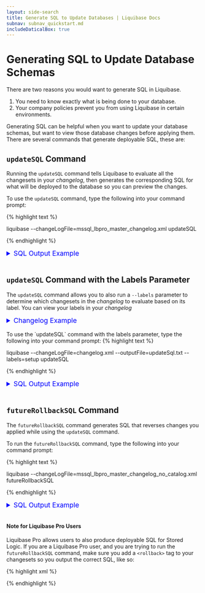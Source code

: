 ```yaml
---
layout: side-search
title: Generate SQL to Update Databases | Liquibase Docs
subnav: subnav_quickstart.md
includeDaticalBox: true
---
```


# Generating SQL to Update Database Schemas
There are two reasons you would want to generate SQL in Liquibase.
1. You need to know exactly what is being done to your database.
2. Your company policies prevent you from using Liquibase in certain environments.

Generating SQL can be helpful when you want to update your database schemas, but want to view those database changes before applying them. There are several commands that generate deployable SQL, these are:

## `updateSQL` Command
Running the `updateSQL` command tells Liquibase to evaluate all the changesets in your *changelog*, then generates the corresponding SQL for what will be deployed to the database so you can preview the changes.

To use the `updateSQL` command, type the following into your command prompt:

{% highlight text %}

liquibase --changeLogFile=mssql_lbpro_master_changelog.xml updateSQL

{% endhighlight %}
<br>

<details>
<summary style="font-size:125%;color:blue;">SQL Output Example </summary>
{% highlight SQL%}
-- *********************************************************************
-- Update Database Script
-- *********************************************************************
-- Change Log: mssql_lbpro_master_changelog_no_catalog.xml
-- Ran at: 11/15/19 1:56 PM
-- Against: datical_login@jdbc:sqlserver://3.219.82.47:1433;sslProtocol=TLS;jaasConfigurationName=SQLJDBCDriver;statementPoolingCacheSize=10;serverPreparedStatementDiscardThreshold=10;enablePrepareOnFirstPreparedStatementCall=false;fips=false;socketTimeout=0;authentication=NotSpecified;authenticationScheme=nativeAuthentication;xopenStates=false;sendTimeAsDatetime=true;trustStoreType=JKS;trustServerCertificate=false;TransparentNetworkIPResolution=true;serverNameAsACE=false;sendStringParametersAsUnicode=true;selectMethod=direct;responseBuffering=adaptive;queryTimeout=-1;packetSize=8000;multiSubnetFailover=false;loginTimeout=15;lockTimeout=-1;lastUpdateCount=true;encrypt=false;disableStatementPooling=false;databaseName=proCatalog;columnEncryptionSetting=Disabled;applicationName=Microsoft JDBC Driver for SQL Server;applicationIntent=readwrite;
-- Liquibase version: 3.8.2-DAT-3598-SNAPSHOT
-- *********************************************************************

USE proCatalog;
GO

-- Lock Database
UPDATE DATABASECHANGELOGLOCK SET LOCKED = 1, LOCKEDBY = 'Erzsebet-PC (192.168.0.34)', LOCKGRANTED = '2019-11-15T13:56:05.17' WHERE ID = 1 AND LOCKED = 0
GO

-- Changeset mssql_lbpro_master_changelog_no_catalog.xml::3::dropSynonym-proCatalog::Liquibase Pro User
DROP SYNONYM [privateSynonymOnTable]
GO

INSERT INTO DATABASECHANGELOG (ID, AUTHOR, FILENAME, DATEEXECUTED, ORDEREXECUTED, MD5SUM, DESCRIPTION, COMMENTS, EXECTYPE, CONTEXTS, LABELS, LIQUIBASE, DEPLOYMENT_ID) VALUES ('3::dropSynonym-proCatalog', 'Liquibase Pro User', 'mssql_lbpro_master_changelog_no_catalog.xml', GETDATE(), 17, '8:82a49a1df297832e0e5c014c7dba5d97', 'dropSynonym synonymName=privateSynonymOnTable', '', 'EXECUTED', NULL, 'dropprivatesynonym,lbl-syn', '3.8.2-DAT-3598-SNP', '3847767930')
GO

-- Changeset mssql_lbpro_master_changelog_no_catalog.xml::4::dropPublicSynonym::Liquibase Pro User
DROP SYNONYM [publicSynonymOnTable]
GO

INSERT INTO DATABASECHANGELOG (ID, AUTHOR, FILENAME, DATEEXECUTED, ORDEREXECUTED, MD5SUM, DESCRIPTION, COMMENTS, EXECTYPE, CONTEXTS, LABELS, LIQUIBASE, DEPLOYMENT_ID) VALUES ('4::dropPublicSynonym', 'Liquibase Pro User', 'mssql_lbpro_master_changelog_no_catalog.xml', GETDATE(), 18, '8:e46072543816816b16fff4fdded56068', 'dropSynonym synonymName=publicSynonymOnTable', '', 'EXECUTED', NULL, 'droppublicsynonym,lbl-syn', '3.8.2-DAT-3598-SNP', '3847767930')
GO

-- Changeset mssql_lbpro_master_changelog_no_catalog.xml::2::dropView-proCatalog::Liquibase Pro User
DROP VIEW persons_view
GO

INSERT INTO DATABASECHANGELOG (ID, AUTHOR, FILENAME, DATEEXECUTED, ORDEREXECUTED, MD5SUM, DESCRIPTION, COMMENTS, EXECTYPE, CONTEXTS, LABELS, LIQUIBASE, DEPLOYMENT_ID) VALUES ('2::dropView-proCatalog', 'Liquibase Pro User', 'mssql_lbpro_master_changelog_no_catalog.xml', GETDATE(), 19, '8:6b7030bf90f5164b6f261814d4180ade', 'dropView viewName=persons_view', '', 'EXECUTED', NULL, 'dropview,lbl-view', '3.8.2-DAT-3598-SNP', '3847767930')
GO

-- Changeset mssql_lbpro_master_changelog_no_catalog.xml::2::dropProc-proCatalog::Liquibase Pro User
DROP PROCEDURE printHelloWorld
GO

INSERT INTO DATABASECHANGELOG (ID, AUTHOR, FILENAME, DATEEXECUTED, ORDEREXECUTED, MD5SUM, DESCRIPTION, COMMENTS, EXECTYPE, CONTEXTS, LABELS, LIQUIBASE, DEPLOYMENT_ID) VALUES ('2::dropProc-proCatalog', 'Liquibase Pro User', 'mssql_lbpro_master_changelog_no_catalog.xml', GETDATE(), 20, '8:b8e93c02e6d2ba004261da39c7a7b578', 'dropProcedure procedureName=printHelloWorld', '', 'EXECUTED', NULL, 'dropprocedure,lbl-proc', '3.8.2-DAT-3598-SNP', '3847767930')
GO

-- Changeset mssql_lbpro_master_changelog_no_catalog.xml::2::rollbackFunction-proCatalog::Liquibase Pro User
USE [proCatalog2]
GO

CREATE FUNCTION [dbo].[emailFunction]()
RETURNS VARCHAR(100)
AS
BEGIN
DECLARE @rtEmail VARCHAR
SET @rtEmail='random@datical.com'
RETURN @rtEmail
END
GO

USE [proCatalog2]
GO

INSERT INTO DATABASECHANGELOG (ID, AUTHOR, FILENAME, DATEEXECUTED, ORDEREXECUTED, MD5SUM, DESCRIPTION, COMMENTS, EXECTYPE, CONTEXTS, LABELS, LIQUIBASE, DEPLOYMENT_ID) VALUES ('2::rollbackFunction-proCatalog', 'Liquibase Pro User', 'mssql_lbpro_master_changelog_no_catalog.xml', GETDATE(), 21, '8:ae8e2abb341cf5fce706d5a69deb3387', 'sql; createFunction functionName=emailFunction; sql', '', 'EXECUTED', NULL, 'rollbackfunction,lbl-func', '3.8.2-DAT-3598-SNP', '3847767930')
GO

-- Changeset mssql_lbpro_master_changelog_no_catalog.xml::2::dropFunc-proCatalog::Liquibase Pro User
DROP FUNCTION emailFunction
GO

INSERT INTO DATABASECHANGELOG (ID, AUTHOR, FILENAME, DATEEXECUTED, ORDEREXECUTED, MD5SUM, DESCRIPTION, COMMENTS, EXECTYPE, CONTEXTS, LABELS, LIQUIBASE, DEPLOYMENT_ID) VALUES ('2::dropFunc-proCatalog', 'Liquibase Pro User', 'mssql_lbpro_master_changelog_no_catalog.xml', GETDATE(), 22, '8:7b7e55cacd71d5affda392508f3cb17a', 'dropFunction functionName=emailFunction', '', 'EXECUTED', NULL, 'dropfunction,lbl-func', '3.8.2-DAT-3598-SNP', '3847767930')
GO

-- Changeset mssql_lbpro_master_changelog_no_catalog.xml::3::disableTrigger-proCatalog::Liquibase Pro User
DISABLE TRIGGER table_trigger  ON primary_table
GO

INSERT INTO DATABASECHANGELOG (ID, AUTHOR, FILENAME, DATEEXECUTED, ORDEREXECUTED, MD5SUM, DESCRIPTION, COMMENTS, EXECTYPE, CONTEXTS, LABELS, LIQUIBASE, DEPLOYMENT_ID) VALUES ('3::disableTrigger-proCatalog', 'Liquibase Pro User', 'mssql_lbpro_master_changelog_no_catalog.xml', GETDATE(), 23, '8:b16d51e844e972a72f45809a9b7b8336', 'disableTrigger tableName=primary_table, triggerName=table_trigger', '', 'EXECUTED', NULL, 'disabletrigger,lbl-trig', '3.8.2-DAT-3598-SNP', '3847767930')
GO

-- Changeset mssql_lbpro_master_changelog_no_catalog.xml::4::enableTrigger-proCatalog::Liquibase Pro User
ENABLE TRIGGER table_trigger  ON primary_table
GO

INSERT INTO DATABASECHANGELOG (ID, AUTHOR, FILENAME, DATEEXECUTED, ORDEREXECUTED, MD5SUM, DESCRIPTION, COMMENTS, EXECTYPE, CONTEXTS, LABELS, LIQUIBASE, DEPLOYMENT_ID) VALUES ('4::enableTrigger-proCatalog', 'Liquibase Pro User', 'mssql_lbpro_master_changelog_no_catalog.xml', GETDATE(), 24, '8:780e362d158fe05bf9617a86b2b8f6d9', 'enableTrigger tableName=primary_table, triggerName=table_trigger', '', 'EXECUTED', NULL, 'enabletrigger,lbl-trig', '3.8.2-DAT-3598-SNP', '3847767930')
GO

-- Changeset mssql_lbpro_master_changelog_no_catalog.xml::5::renameTrigger-proCatalog::Liquibase Pro User
sp_rename 'proCatalog.table_trigger', 'table_trigger_deux'
GO

INSERT INTO DATABASECHANGELOG (ID, AUTHOR, FILENAME, DATEEXECUTED, ORDEREXECUTED, MD5SUM, DESCRIPTION, COMMENTS, EXECTYPE, CONTEXTS, LABELS, LIQUIBASE, DEPLOYMENT_ID) VALUES ('5::renameTrigger-proCatalog', 'Liquibase Pro User', 'mssql_lbpro_master_changelog_no_catalog.xml', GETDATE(), 25, '8:916bb9a6ced89805b4c2a946d7a62496', 'renameTrigger newTriggerName=table_trigger_deux, oldTriggerName=table_trigger', '', 'EXECUTED', NULL, 'renametrigger,lbl-trig', '3.8.2-DAT-3598-SNP', '3847767930')
GO

-- Changeset mssql_lbpro_master_changelog_no_catalog.xml::6::dropCatalogTrigger-proCatalog::Liquibase Pro User
DROP TRIGGER db_trigger
GO

INSERT INTO DATABASECHANGELOG (ID, AUTHOR, FILENAME, DATEEXECUTED, ORDEREXECUTED, MD5SUM, DESCRIPTION, COMMENTS, EXECTYPE, CONTEXTS, LABELS, LIQUIBASE, DEPLOYMENT_ID) VALUES ('6::dropCatalogTrigger-proCatalog', 'Liquibase Pro User', 'mssql_lbpro_master_changelog_no_catalog.xml', GETDATE(), 26, '8:2deca539397c8a4d5b42c5c2c60b2fd8', 'dropTrigger triggerName=db_trigger', '', 'EXECUTED', NULL, 'dropcatalogtrigger,lbl-trig', '3.8.2-DAT-3598-SNP', '3847767930')
GO

-- Changeset mssql_lbpro_master_changelog_no_catalog.xml::7::dropTrigger-proCatalog::Liquibase Pro User
DROP TRIGGER table_trigger_deux
GO

INSERT INTO DATABASECHANGELOG (ID, AUTHOR, FILENAME, DATEEXECUTED, ORDEREXECUTED, MD5SUM, DESCRIPTION, COMMENTS, EXECTYPE, CONTEXTS, LABELS, LIQUIBASE, DEPLOYMENT_ID) VALUES ('7::dropTrigger-proCatalog', 'Liquibase Pro User', 'mssql_lbpro_master_changelog_no_catalog.xml', GETDATE(), 27, '8:e3dd925e4c1d8c5da328726d092945ec', 'dropTrigger triggerName=table_trigger_deux', '', 'EXECUTED', NULL, 'droptrigger,lbl-trig', '3.8.2-DAT-3598-SNP', '3847767930')
GO

-- Changeset mssql_lbpro_master_changelog_no_catalog.xml::4::dropCC-proCatalog::Liquibase Pro User
ALTER TABLE Persons DROP CONSTRAINT chk_Person
GO

INSERT INTO DATABASECHANGELOG (ID, AUTHOR, FILENAME, DATEEXECUTED, ORDEREXECUTED, MD5SUM, DESCRIPTION, COMMENTS, EXECTYPE, CONTEXTS, LABELS, LIQUIBASE, DEPLOYMENT_ID) VALUES ('4::dropCC-proCatalog', 'Liquibase Pro User', 'mssql_lbpro_master_changelog_no_catalog.xml', GETDATE(), 28, '8:bdcd47644f81e75b61649c57adf9817a', 'dropCheckConstraint constraintName=chk_Person, tableName=Persons', '', 'EXECUTED', NULL, 'dropcheckconstraint,lbl-cc', '3.8.2-DAT-3598-SNP', '3847767930')
GO

-- Changeset mssql_lbpro_master_changelog_no_catalog.xml::namespaceDatical::Datical (generated)
INSERT INTO DATABASECHANGELOG (ID, AUTHOR, FILENAME, DATEEXECUTED, ORDEREXECUTED, MD5SUM, DESCRIPTION, COMMENTS, EXECTYPE, CONTEXTS, LABELS, LIQUIBASE, DEPLOYMENT_ID, TAG) VALUES ('namespaceDatical', 'Datical (generated)', 'mssql_lbpro_master_changelog_no_catalog.xml', GETDATE(), 29, '8:d7f6cfe3454adb7c8f76de668dfc091e', 'tagDatabase', '', 'EXECUTED', NULL, 'namespacetest', '3.8.2-DAT-3598-SNP', '3847767930', 'namespaceTest')
GO

-- Changeset mssql_lbpro_master_changelog_no_catalog.xml::namespaceAppdba::addCC-proCatalog::Liquibase Pro User
ALTER TABLE [Persons] ADD CONSTRAINT [chk_Person] CHECK (([P_Id]>(0) AND [City]='Austin'))
GO

INSERT INTO DATABASECHANGELOG (ID, AUTHOR, FILENAME, DATEEXECUTED, ORDEREXECUTED, MD5SUM, DESCRIPTION, COMMENTS, EXECTYPE, CONTEXTS, LABELS, LIQUIBASE, DEPLOYMENT_ID) VALUES ('namespaceAppdba::addCC-proCatalog', 'Liquibase Pro User', 'mssql_lbpro_master_changelog_no_catalog.xml', GETDATE(), 30, '8:5e664002fca240883e6728a3078023a4', 'addCheckConstraint constraintName=chk_Person, tableName=Persons', '', 'EXECUTED', NULL, 'namespacetest', '3.8.2-DAT-3598-SNP', '3847767930')
GO

-- Changeset mssql_lbpro_master_changelog_no_catalog.xml::namespaceFunction::createFunction-proCatalog::Liquibase Pro User
CREATE FUNCTION [dbo].[emailFunction]()
RETURNS VARCHAR(100)
AS
BEGIN
DECLARE @rtEmail VARCHAR
SET @rtEmail='random@datical.com'
RETURN @rtEmail
END
GO

INSERT INTO DATABASECHANGELOG (ID, AUTHOR, FILENAME, DATEEXECUTED, ORDEREXECUTED, MD5SUM, DESCRIPTION, COMMENTS, EXECTYPE, CONTEXTS, LABELS, LIQUIBASE, DEPLOYMENT_ID) VALUES ('namespaceFunction::createFunction-proCatalog', 'Liquibase Pro User', 'mssql_lbpro_master_changelog_no_catalog.xml', GETDATE(), 31, '8:bfdb067647d26bce7755de59000a2440', 'createFunction functionName=emailFunction', '', 'EXECUTED', NULL, 'namespacetest', '3.8.2-DAT-3598-SNP', '3847767930')
GO

-- Changeset mssql_lbpro_master_changelog_no_catalog.xml::1::columnOrder123-PROSCHEMA::Liquibase Pro User
CREATE TABLE COLUMN_ORDER (COLUMN1 varchar(20), COLUMN2 varchar(20), COLUMN3 varchar(20))
GO

INSERT INTO DATABASECHANGELOG (ID, AUTHOR, FILENAME, DATEEXECUTED, ORDEREXECUTED, MD5SUM, DESCRIPTION, COMMENTS, EXECTYPE, CONTEXTS, LABELS, LIQUIBASE, DEPLOYMENT_ID) VALUES ('1::columnOrder123-PROSCHEMA', 'Liquibase Pro User', 'mssql_lbpro_master_changelog_no_catalog.xml', GETDATE(), 32, '8:1f702550fb575ee944eabf8261565651', 'createTable tableName=COLUMN_ORDER', '', 'EXECUTED', NULL, 'urldb', '3.8.2-DAT-3598-SNP', '3847767930')
GO

-- Changeset mssql_lbpro_master_changelog_no_catalog.xml::1::columnOrder231-PROSCHEMA::Liquibase Pro User
CREATE TABLE column_order (column2 varchar(20), column3 varchar(20), column1 varchar(20))
GO

INSERT INTO DATABASECHANGELOG (ID, AUTHOR, FILENAME, DATEEXECUTED, ORDEREXECUTED, MD5SUM, DESCRIPTION, COMMENTS, EXECTYPE, CONTEXTS, LABELS, LIQUIBASE, DEPLOYMENT_ID) VALUES ('1::columnOrder231-PROSCHEMA', 'Liquibase Pro User', 'mssql_lbpro_master_changelog_no_catalog.xml', GETDATE(), 33, '8:39f420962f02a3a1d0ec2f2548b628ad', 'createTable tableName=column_order', '', 'EXECUTED', NULL, 'refurldb', '3.8.2-DAT-3598-SNP', '3847767930')
GO

-- Release Database Lock
UPDATE DATABASECHANGELOGLOCK SET LOCKED = 0, LOCKEDBY = NULL, LOCKGRANTED = NULL WHERE ID = 1
GO

{% endhighlight%}
</details>
<br>

## `updateSQL` Command with the Labels Parameter
The `updateSQL` command allows you to also run a `--labels` parameter to determine which changesets in the *changelog* to evaluate based on its label. You can view your labels in your *changelog*

<details>
<summary style="font-size:125%;color:blue;">Changelog Example</summary>
<br>
{% highlight xml %}

<?xml version="1.1" encoding="UTF-8" standalone="no"?>
<databaseChangeLog xmlns="http://www.liquibase.org/xml/ns/dbchangelog"  
  xmlns:ext="http://www.liquibase.org/xml/ns/dbchangelog-ext"  
  xmlns:xsi="http://www.w3.org/2001/XMLSchema-instance" 
  xmlns:pro="http://www.liquibase.org/xml/ns/pro"
  xsi:schemaLocation="http://www.liquibase.org/xml/ns/dbchangelog-ext http://www.liquibase.org/xml/ns/dbchangelog/dbchangelog-ext.xsd 
  http://www.liquibase.org/xml/ns/dbchangelog http://www.liquibase.org/xml/ns/dbchangelog/dbchangelog-3.6.xsd
  http://www.liquibase.org/xml/ns/pro http://www.liquibase.org/xml/ns/pro/liquibase-pro-3.8.xsd">

<!-- SETUP: Create tables and function for other objects to use. -->
  <changeSet author="Liquibase Pro User"  id="1::createTableforSynonym-proschema" labels="setup" objectQuotingStrategy="QUOTE_ALL_OBJECTS">
    <createTable schemaName="proschema" tableName="primary_table">
      <column name="name" type="CHAR(20)"/>
    </createTable>
  </changeSet>

  <changeSet author="Liquibase Pro User" id="2::createTableforView-proschema" labels="setup" objectQuotingStrategy="QUOTE_ALL_OBJECTS">
    <createTable schemaName="proschema" tableName="account">
      <column name="acct_num" type="NUMBER(20,0)"/>
      <column name="amoount" type="NUMBER(10,2)"/>
    </createTable>
  </changeSet>

  <changeSet author="Liquibase Pro User" id="3::createTableforCC-proschema" labels="setup" objectQuotingStrategy="QUOTE_ALL_OBJECTS">
    <createTable schemaName="proschema" tableName="suppliers">
      <column name="supplier_id" type="NUMBER(4, 0)"/>
      <column name="supplier_name" type="VARCHAR2(50 BYTE)"/>
    </createTable>
  </changeSet>

  <changeSet author="Liquibase Pro User" id="4::functionForTrigger" objectQuotingStrategy="QUOTE_ALL_OBJECTS" labels="setup">
    <pro:createFunction path="sql/postgres_setup_function.sql" functionName="canned_spam" schemaName="proschema"/>
    <rollback>
      <sqlFile endDelimiter=";" path="sql/postgres_setup_rollback.sql" splitStatements="true" stripComments="true"/>
    </rollback>
  </changeSet>         

  <!--SYNONYM - Not supported in Postgres Community -->

  <!-- VIEW -->
  <!-- Views are not coming from the Pro extension, but exist in Community, and we should validate view changes work after our changes. -->    
  <changeSet author="Liquibase Pro User" id="1::createView-PROSCHEMA" objectQuotingStrategy="QUOTE_ALL_OBJECTS" labels="createView,lbl-view">
    <createView fullDefinition="true" path="sql/postgres_master_view.sql" schemaName="proschema" viewName="view1"/>
  </changeSet>

  <changeSet author="Liquibase Pro User" id="2::dropView-proschema" labels="dropView,lbl-view">
    <dropView viewName="view1" schemaName="proschema"/>
  </changeSet>

  <!-- PROCEDURE -->
  <!-- Procedures are not coming from the Pro extension, but exist in Community, and we should validate procedure changes work after our changes. -->    
  <changeSet author="Liquibase Pro User" id="1::createProc-proschema" objectQuotingStrategy="QUOTE_ALL_OBJECTS" labels="createProcedure,lbl-proc">
    <createProcedure path="sql/postgres_master_proc.sql" procedureName="simple_proc" schemaName="proschema"/>
  </changeSet>

  <changeSet author="Liquibase Pro User" id="2::dropProc-proschema" labels="dropProcedure,lbl-proc">
    <dropProcedure procedureName="simple_proc" schemaName="proschema"/>
  </changeSet>  

  <!-- FUNCTION -->
  <changeSet author="Liquibase Pro User" id="1::createFunction-proschema" objectQuotingStrategy="QUOTE_ALL_OBJECTS" labels="createFunction,rollbackFunction, lbl-func">
    <pro:createFunction functionName="last_updated" path="sql/postgres_master_function.sql" schemaName="proschema"/>
    <rollback>
      <sqlFile endDelimiter=";" path="sql/postgres_master_rollback.sql" splitStatements="true" stripComments="true"/>
    </rollback>
  </changeSet>

  <changeSet author="Liquibase Pro User" id="2::dropFunc-proschema" labels="dropFunction,lbl-func">
    <pro:dropFunction functionName="last_updated" schemaName="proschema"/>
  </changeSet>  

  <!-- TRIGGER -->  
  <changeSet author="Liquibase Pro User" id="1::addTrigger-proschema" objectQuotingStrategy="QUOTE_ALL_OBJECTS" labels="createTrigger,lbl-trg">
    <pro:createTrigger disabled="false" path="sql/postgres_master_trigger.sql" schemaName="proschema" tableName="primary_table" triggerName="dinner_time"/>
  </changeSet>

  <changeSet author="Liquibase Pro User" id="2::disableTrigger-proschema" labels="disableTrigger,lbl-trig">
    <pro:disableTrigger triggerName="dinner_time" tableName="primary_table" schemaName="proschema"/>
  </changeSet>

  <changeSet author="Liquibase Pro User" id="3::enableTrigger-proschema" labels="enableTrigger,lbl-trig">
    <pro:enableTrigger triggerName="dinner_time" tableName="primary_table" schemaName="proschema"/>
  </changeSet>

  <changeSet author="Liquibase Pro User" id="4::renameTrigger-proschema" labels="renameTrigger,lbl-trg">
    <pro:renameTrigger oldTriggerName="dinner_time" newTriggerName="midnight_snack" tableName="primary_table" schemaName="proschema"/>
  </changeSet>  

  <changeSet author="Liquibase Pro User" id="5::dropTrigger-proschema" labels="dropTrigger,lbl-trg">
    <pro:dropTrigger triggerName="midnight_snack" schemaName="proschema" tableName="primary_table"/>
  </changeSet>

  <!-- CHECK CONSTRAINT -->
  <!-- disable/enableCheckConstraint are not supported on Postgres. -->
  <changeSet author="Liquibase Pro User" id="1::addCC-proschema" objectQuotingStrategy="QUOTE_ALL_OBJECTS" labels="addCheckConstraint,lbl-cc">
    <pro:addCheckConstraint constraintName="check_supplier_id" schemaName="proschema" disabled="false" tableName="suppliers">supplier_id BETWEEN 100 and 9999</pro:addCheckConstraint>
  </changeSet>  

  <changeSet author="Liquibase Pro User" id="4::dropCC-PROSCHEMA" labels="dropCheckConstraint,lbl-cc">
    <pro:dropCheckConstraint constraintName="check_supplier_id" tableName="suppliers" schemaName="proschema"/>
  </changeSet>    

</databaseChangeLog>

{% endhighlight %}
</details>
<br>
To use the `updateSQL` command with the labels parameter, type the following into your command prompt:
{% highlight text %}

liquibase --changeLogFile=changelog.xml --outputFile=updateSql.txt --labels=setup updateSQL

{% endhighlight %}
<br>

<details>
<summary style="font-size:125%;color:blue;">SQL Output Example</summary>
The following is an example of the `updateSQL` command output with the labels parameter enabled:

{% highlight sql %}

-- *********************************************************************
-- Update Database Script
-- *********************************************************************
-- Change Log: changelog.xml
-- Ran at: 11/12/19 3:48 PM
-- Against: jenkinsci@jdbc:postgresql://localhost:5432/jenkinsci
-- Liquibase version: 3.8.1-local-SNAPSHOT
-- *********************************************************************

-- Create Database Lock Table
CREATE TABLE public.databasechangeloglock (ID INTEGER NOT NULL, LOCKED BOOLEAN NOT NULL, LOCKGRANTED TIMESTAMP WITHOUT TIME ZONE, LOCKEDBY VARCHAR(255), CONSTRAINT DATABASECHANGELOGLOCK_PKEY PRIMARY KEY (ID));

-- Initialize Database Lock Table
DELETE FROM public.databasechangeloglock;

INSERT INTO public.databasechangeloglock (ID, LOCKED) VALUES (1, FALSE);

-- Lock Database
UPDATE public.databasechangeloglock SET LOCKED = TRUE, LOCKEDBY = '172.18.0.1 (172.18.0.1)', LOCKGRANTED = '2019-11-12 15:48:30.445' WHERE ID = 1 AND LOCKED = FALSE;

-- Create Database Change Log Table
CREATE TABLE public.databasechangelog (ID VARCHAR(255) NOT NULL, AUTHOR VARCHAR(255) NOT NULL, FILENAME VARCHAR(255) NOT NULL, DATEEXECUTED TIMESTAMP WITHOUT TIME ZONE NOT NULL, ORDEREXECUTED INTEGER NOT NULL, EXECTYPE VARCHAR(10) NOT NULL, MD5SUM VARCHAR(35), DESCRIPTION VARCHAR(255), COMMENTS VARCHAR(255), TAG VARCHAR(255), LIQUIBASE VARCHAR(20), CONTEXTS VARCHAR(255), LABELS VARCHAR(255), DEPLOYMENT_ID VARCHAR(10));

-- Changeset changelog.xml::1::createTableforSynonym-proschema::Liquibase Pro User
CREATE TABLE "proschema"."primary_table" ("name" CHAR(20));

INSERT INTO public.databasechangelog (ID, AUTHOR, FILENAME, DATEEXECUTED, ORDEREXECUTED, MD5SUM, DESCRIPTION, COMMENTS, EXECTYPE, CONTEXTS, LABELS, LIQUIBASE, DEPLOYMENT_ID) VALUES ('1::createTableforSynonym-proschema', 'Liquibase Pro User', 'changelog.xml', NOW(), 1, '8:2e63963bef0a14594b566e06c3eabe2d', 'createTable tableName=primary_table', '', 'EXECUTED', NULL, 'setup', '3.8.1-local-SNP', '3595312173');

-- Changeset changelog.xml::2::createTableforView-proschema::Liquibase Pro User
CREATE TABLE "proschema"."account" ("acct_num" numeric(20, 0), "amoount" numeric(10, 2));

INSERT INTO public.databasechangelog (ID, AUTHOR, FILENAME, DATEEXECUTED, ORDEREXECUTED, MD5SUM, DESCRIPTION, COMMENTS, EXECTYPE, CONTEXTS, LABELS, LIQUIBASE, DEPLOYMENT_ID) VALUES ('2::createTableforView-proschema', 'Liquibase Pro User', 'changelog.xml', NOW(), 2, '8:344a50de118d3db500c0b28b76e14e81', 'createTable tableName=account', '', 'EXECUTED', NULL, 'setup', '3.8.1-local-SNP', '3595312173');

-- Changeset changelog.xml::3::createTableforCC-proschema::Liquibase Pro User
CREATE TABLE "proschema"."suppliers" ("supplier_id" numeric(4, 0), "supplier_name" VARCHAR(50));

INSERT INTO public.databasechangelog (ID, AUTHOR, FILENAME, DATEEXECUTED, ORDEREXECUTED, MD5SUM, DESCRIPTION, COMMENTS, EXECTYPE, CONTEXTS, LABELS, LIQUIBASE, DEPLOYMENT_ID) VALUES ('3::createTableforCC-proschema', 'Liquibase Pro User', 'changelog.xml', NOW(), 3, '8:19236a09a645a2fecd0707b7e3efe4c1', 'createTable tableName=suppliers', '', 'EXECUTED', NULL, 'setup', '3.8.1-local-SNP', '3595312173');

-- Changeset changelog.xml::4::functionForTrigger::Liquibase Pro User
SET SEARCH_PATH=proschema;

CREATE OR REPLACE FUNCTION "proschema".canned_spam()
    RETURNS trigger
    SET SCHEMA 'proschema'
    AS $$
        BEGIN
            RAISE NOTICE 'Canned Spam in a frying pan: ick';
            RETURN NEW;
        END ;
    $$
LANGUAGE plpgsql;

INSERT INTO public.databasechangelog (ID, AUTHOR, FILENAME, DATEEXECUTED, ORDEREXECUTED, MD5SUM, DESCRIPTION, COMMENTS, EXECTYPE, CONTEXTS, LABELS, LIQUIBASE, DEPLOYMENT_ID) VALUES ('4::functionForTrigger', 'Liquibase Pro User', 'changelog.xml', NOW(), 4, '8:d26a1492fbf2b697a634dad498a87096', 'createFunction functionName=canned_spam', '', 'EXECUTED', NULL, 'setup', '3.8.1-local-SNP', '3595312173');

-- Release Database Lock
UPDATE public.databasechangeloglock SET LOCKED = FALSE, LOCKEDBY = NULL, LOCKGRANTED = NULL WHERE ID = 1;

{% endhighlight %}
</details>
<br>

## `futureRollbackSQL` Command
The `futureRollbackSQL` command generates SQL that reverses changes you applied while using the `updateSQL` command.

To run the `futureRollbackSQL` command, type the following into your command prompt:

{% highlight text %}

liquibase --changeLogFile=mssql_lbpro_master_changelog_no_catalog.xml futureRollbackSQL

{% endhighlight %}
<br>

<details><summary style="font-size:125%;color:blue;">SQL Output Example</summary>

{% highlight text %}
Coming Soon
{% endhighlight %}

</details>
<br>

#### Note for Liquibase Pro Users
Liquibase Pro allows users to also produce deployable SQL for Stored Logic. If you are a Liquibase Pro user, and you are trying to run the `futureRollbackSQL` command, make sure you add a `<rollback>` tag to your changesets so you output the correct SQL, like so:

{% highlight xml %}

<changeSet author="Liquibase Pro User" id="1::createFunction-proCatalog" objectQuotingStrategy="QUOTE_ALL_OBJECTS" labels="createFunction,rollbackFunction, lbl-func">
    <pro:createFunction functionName="emailFunction" path="sql/lbpro_master_func.sql" schemaName="dbo"/>    
    <rollback>
        <sqlFile endDelimiter="GO" path="sql/lbpro_master_func_rollback.sql" splitStatements="true" stripComments="true"/>
    </rollback>
</changeSet>

{% endhighlight %}